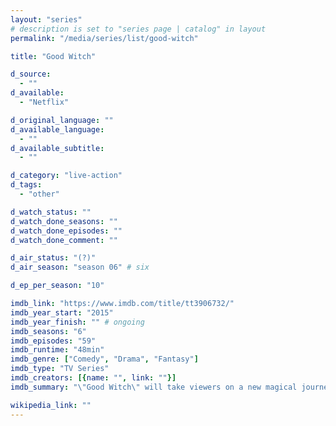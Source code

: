 ```yaml
---
layout: "series"
# description is set to "series page | catalog" in layout
permalink: "/media/series/list/good-witch"

title: "Good Witch"

d_source:
  - ""
d_available:
  - "Netflix"

d_original_language: ""
d_available_language:
  - ""
d_available_subtitle:
  - ""

d_category: "live-action"
d_tags:
  - "other"

d_watch_status: ""
d_watch_done_seasons: ""
d_watch_done_episodes: ""
d_watch_done_comment: ""

d_air_status: "(?)"
d_air_season: "season 06" # six

d_ep_per_season: "10"

imdb_link: "https://www.imdb.com/title/tt3906732/"
imdb_year_start: "2015"
imdb_year_finish: "" # ongoing
imdb_seasons: "6"
imdb_episodes: "59"
imdb_runtime: "48min"
imdb_genre: ["Comedy", "Drama", "Fantasy"]
imdb_type: "TV Series"
imdb_creators: [{name: "", link: ""}]
imdb_summary: "\"Good Witch\" will take viewers on a new magical journey with Cassie Nightingale and her daughter Grace. When Dr. Sam Radford moves in next door to Grey House with his son, they are charmed by the 'magical' mother-daughter duo."

wikipedia_link: ""
---
```

